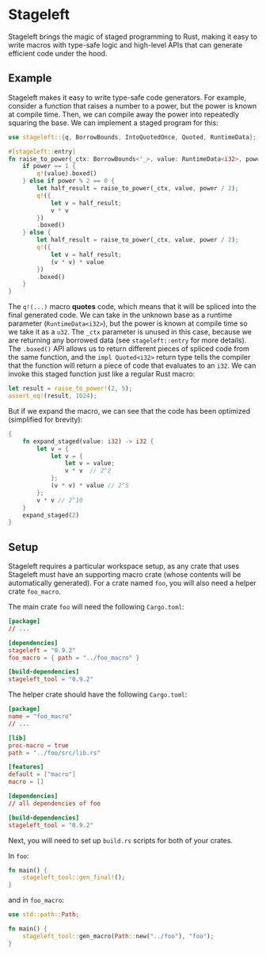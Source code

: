 <h1 class="crate-title">Stageleft</h1>
Stageleft brings the magic of staged programming to Rust, making it easy to write macros with type-safe logic and high-level APIs that can generate efficient code under the hood.

## Example
Stageleft makes it easy to write type-safe code generators. For example, consider a function that raises a number to a power, but the power is known at compile time. Then, we can compile away the power into repeatedly squaring the base. We can implement a staged program for this:

```rust
use stageleft::{q, BorrowBounds, IntoQuotedOnce, Quoted, RuntimeData};

#[stageleft::entry]
fn raise_to_power(_ctx: BorrowBounds<'_>, value: RuntimeData<i32>, power: u32) -> impl Quoted<i32> {
    if power == 1 {
        q!(value).boxed()
    } else if power % 2 == 0 {
        let half_result = raise_to_power(_ctx, value, power / 2);
        q!({
            let v = half_result;
            v * v
        })
        .boxed()
    } else {
        let half_result = raise_to_power(_ctx, value, power / 2);
        q!({
            let v = half_result;
            (v * v) * value
        })
        .boxed()
    }
}
```

The `q!(...)` macro **quotes** code, which means that it will be spliced into the final generated code. We can take in the unknown base as a runtime parameter (`RuntimeData<i32>`), but the power is known at compile time so we take it as a `u32`. The `_ctx` parameter is unused in this case, because we are returning any borrowed data (see `stageleft::entry` for more details). The `.boxed()` API allows us to return different pieces of spliced code from the same function, and the `impl Quoted<i32>` return type tells the compiler that the function will return a piece of code that evaluates to an `i32`. We can invoke this staged function just like a regular Rust macro:

```rust
let result = raise_to_power!(2, 5);
assert_eq!(result, 1024);
```

But if we expand the macro, we can see that the code has been optimized (simplified for brevity):

```rust
{
    fn expand_staged(value: i32) -> i32 {
        let v = {
            let v = {
                let v = value;
                v * v  // 2^2
            };
            (v * v) * value // 2^5
        };
        v * v // 2^10
    }
    expand_staged(2)
}
```

## Setup
Stageleft requires a particular workspace setup, as any crate that uses Stageleft must have an supporting macro crate (whose contents will be automatically generated). For a crate named `foo`, you will also need a helper crate `foo_macro`.

The main crate `foo` will need the following `Cargo.toml`:
```toml
[package]
// ...

[dependencies]
stageleft = "0.9.2"
foo_macro = { path = "../foo_macro" }

[build-dependencies]
stageleft_tool = "0.9.2"
```

The helper crate should have the following `Cargo.toml`:
```toml
[package]
name = "foo_macro"
// ...

[lib]
proc-macro = true
path = "../foo/src/lib.rs"

[features]
default = ["macro"]
macro = []

[dependencies]
// all dependencies of foo

[build-dependencies]
stageleft_tool = "0.9.2"
```

Next, you will need to set up `build.rs` scripts for both of your crates.

In `foo`:
```rust
fn main() {
    stageleft_tool::gen_final!();
}
```

and in `foo_macro`:
```rust
use std::path::Path;

fn main() {
    stageleft_tool::gen_macro(Path::new("../foo"), "foo");
}
```
